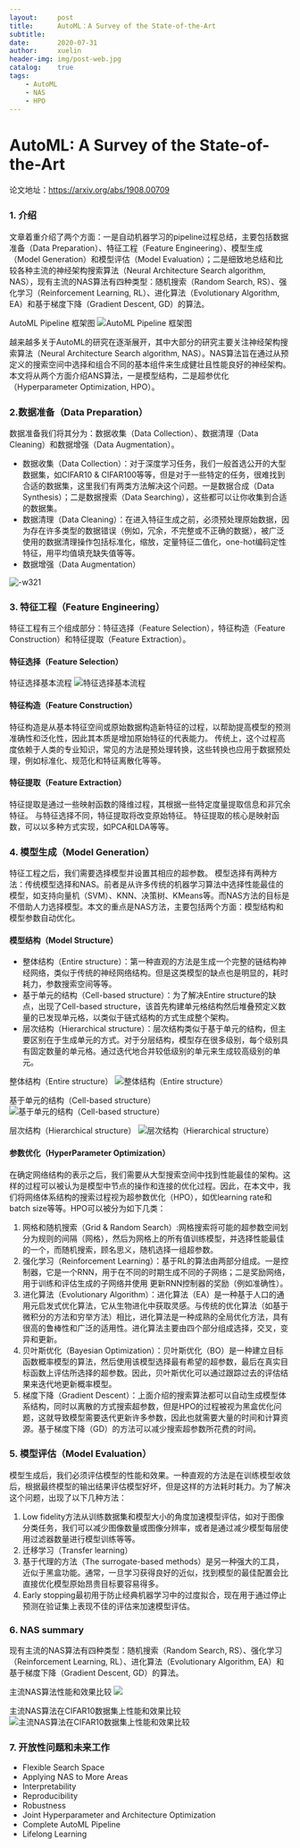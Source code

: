 ```yaml
---
layout:		post
title:      AutoML：A Survey of the State-of-the-Art
subtitle:	
date:       2020-07-31
author:     xuelin
header-img: img/post-web.jpg
catalog:    true
tags:
    - AutoML
    - NAS
    - HPO
---
```


# AutoML: A Survey of the State-of-the-Art

论文地址：https://arxiv.org/abs/1908.00709

### 1. 介绍

文章着重介绍了两个方面：一是自动机器学习的pipeline过程总结，主要包括数据准备（Data Preparation）、特征工程（Feature Engineering）、模型生成（Model Generation）和模型评估（Model Evaluation）；二是细致地总结和比较各种主流的神经架构搜索算法（Neural Architecture Search algorithm, NAS），现有主流的NAS算法有四种类型：随机搜索（Random Search, RS）、强化学习（Reinforcement Learning, RL）、进化算法（Evolutionary Algorithm, EA）和基于梯度下降（Gradient Descent, GD）的算法。

AutoML Pipeline 框架图
![AutoML Pipeline 框架图](/assets/15961859212238.jpg)

越来越多关于AutoML的研究在逐渐展开，其中大部分的研究主要关注神经架构搜索算法（Neural Architecture Search algorithm, NAS）。NAS算法旨在通过从预定义的搜索空间中选择和组合不同的基本组件来生成健壮且性能良好的神经架构。本文将从两个方面介绍ANS算法，一是模型结构，二是超参优化（Hyperparameter Optimization, HPO）。

### 2.数据准备（Data Preparation）

数据准备我们将其分为：数据收集（Data Collection）、数据清理（Data Cleaning）和数据增强（Data Augmentation）。

- 数据收集（Data Collection）：对于深度学习任务，我们一般首选公开的大型数据集，如CIFAR10 & CIFAR100等等，但是对于一些特定的任务，很难找到合适的数据集，这里我们有两类方法解决这个问题。一是数据合成（Data Synthesis）；二是数据搜索（Data Searching），这些都可以让你收集到合适的数据集。
- 数据清理（Data Cleaning）：在进入特征生成之前，必须预处理原始数据，因为存在许多类型的数据错误（例如，冗余，不完整或不正确的数据），被广泛使用的数据清理操作包括标准化，缩放，定量特征二值化，one-hot编码定性特征，用平均值填充缺失值等等。
- 数据增强（Data Augmentation）

![-w321](/assets/15961888798106.jpg)

### 3. 特征工程（Feature Engineering）

特征工程有三个组成部分：特征选择（Feature Selection），特征构造（Feature Construction）和特征提取（Feature Extraction）。

#### 特征选择（Feature Selection）


特征选择基本流程
![特征选择基本流程](/assets/15961890817832.jpg)

#### 特征构造（Feature Construction）

特征构造是从基本特征空间或原始数据构造新特征的过程，以帮助提高模型的预测准确性和泛化性，因此其本质是增加原始特征的代表能力。 传统上，这个过程高度依赖于人类的专业知识，常见的方法是预处理转换，这些转换也应用于数据预处理，例如标准化、规范化和特征离散化等等。

#### 特征提取（Feature Extraction）

特征提取是通过一些映射函数的降维过程，其根据一些特定度量提取信息和非冗余特征。 与特征选择不同，特征提取将改变原始特征。 特征提取的核心是映射函数，可以以多种方式实现，如PCA和LDA等等。

### 4. 模型生成（Model Generation）

特征工程之后，我们需要选择模型并设置其相应的超参数。 模型选择有两种方法：传统模型选择和NAS。前者是从许多传统的机器学习算法中选择性能最佳的模型，如支持向量机（SVM）、KNN、决策树、KMeans等。而NAS方法的目标是不借助人力选择模型。本文的重点是NAS方法，主要包括两个方面：模型结构和模型参数自动优化。

#### 模型结构（Model Structure）

- 整体结构（Entire structure）：第一种直观的方法是生成一个完整的链结构神经网络，类似于传统的神经网络结构。但是这类模型的缺点也是明显的，耗时耗力，参数搜索空间等等。
- 基于单元的结构（Cell-based structure）：为了解决Entire structure的缺点，出现了Cell-based structure，该首先构建单元格结构然后堆叠预定义数量的已发现单元格，以类似于链式结构的方式生成整个架构。
- 层次结构（Hierarchical structure）：层次结构类似于基于单元的结构，但主要区别在于生成单元的方式。对于分层结构，模型存在很多级别，每个级别具有固定数量的单元格。通过迭代地合并较低级别的单元来生成较高级别的单元。

整体结构（Entire structure）
![整体结构（Entire structure）](/assets/15961894880299.jpg)

基于单元的结构（Cell-based structure）
![基于单元的结构（Cell-based structure）](/assets/15961895120758.jpg)

层次结构（Hierarchical structure）
![层次结构（Hierarchical structure）](/assets/15961895351485.jpg)

#### 参数优化（HyperParameter Optimization）

在确定网络结构的表示之后，我们需要从大型搜索空间中找到性能最佳的架构。这样的过程可以被认为是模型中节点的操作和连接的优化过程。因此，在本文中，我们将网络体系结构的搜索过程视为超参数优化（HPO），如优learning rate和batch size等等。HPO可以被分为如下几类：

1. 网格和随机搜索（Grid & Random Search）:网格搜索将可能的超参数空间划分为规则的间隔（网格），然后为网格上的所有值训练模型，并选择性能最佳的一个，而随机搜索，顾名思义，随机选择一组超参数。
2. 强化学习（Reinforcement Learning）：基于RL的算法由两部分组成。一是控制器，它是一个RNN，用于在不同的时期生成不同的子网络；二是奖励网络，用于训练和评估生成的子网络并使用 更新RNN控制器的奖励（例如准确性）。
3. 进化算法（Evolutionary Algorithm）：进化算法（EA）是一种基于人口的通用元启发式优化算法，它从生物进化中获取灵感。与传统的优化算法（如基于微积分的方法和穷举方法）相比，进化算法是一种成熟的全局优化方法，具有很高的鲁棒性和广泛的适用性。进化算法主要由四个部分组成选择，交叉，变异和更新。
4. 贝叶斯优化（Bayesian Optimization）：贝叶斯优化（BO）是一种建立目标函数概率模型的算法，然后使用该模型选择最有希望的超参数，最后在真实目标函数上评估所选择的超参数。因此，贝叶斯优化可以通过跟踪过去的评估结果来迭代地更新概率模型。
5. 梯度下降（Gradient Descent）：上面介绍的搜索算法都可以自动生成模型体系结构，同时以离散的方式搜索超参数，但是HPO的过程被视为黑盒优化问题，这就导致模型需要迭代更新许多参数，因此也就需要大量的时间和计算资源。基于梯度下降（GD）的方法可以减少搜索超参数所花费的时间。

### 5. 模型评估（Model Evaluation）

模型生成后，我们必须评估模型的性能和效果。一种直观的方法是在训练模型收敛后，根据最终模型的输出结果评估模型好坏，但是这样的方法耗时耗力。为了解决这个问题，出现了以下几种方法：
1. Low fidelity方法从训练数据集和模型大小的角度加速模型评估，如对于图像分类任务，我们可以减少图像数量或图像分辨率，或者是通过减少模型每层使用过滤器数量进行模型训练等等。
2. 迁移学习（Transfer learning）
3. 基于代理的方法（The surrogate-based methods）是另一种强大的工具，近似于黑盒功能。通常，一旦学习获得良好的近似，找到模型的最佳配置会比直接优化模型原始昂贵目标要容易得多。
4. Early stopping最初用于防止经典机器学习中的过度拟合，现在用于通过停止预测在验证集上表现不佳的评估来加速模型评估。

### 6. NAS summary

现有主流的NAS算法有四种类型：随机搜索（Random Search, RS）、强化学习（Reinforcement Learning, RL）、进化算法（Evolutionary Algorithm, EA）和基于梯度下降（Gradient Descent, GD）的算法。

主流NAS算法性能和效果比较
![](/assets/15961862541174.jpg)

主流NAS算法在CIFAR10数据集上性能和效果比较
![主流NAS算法在CIFAR10数据集上性能和效果比较](/assets/15961864136735.jpg)

### 7. 开放性问题和未来工作

- Flexible Search Space
- Applying NAS to More Areas
- Interpretability
- Reproducibility
- Robustness
- Joint Hyperparameter and Architecture Optimization
- Complete AutoML Pipeline
- Lifelong Learning